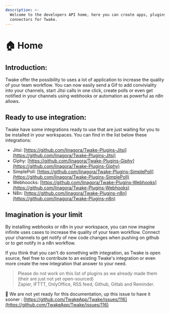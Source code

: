 ```yaml
---
description: >-
  Welcome to the developers API home, here you can create apps, plugins and
  connectors for Twake.
---
```


# 🏠 Home

## Introduction:

Twake offer the possibility to uses a lot of application to increase the quality of your team workflow. You can now easily send a Gif to add conviviality into your channels, start Jitsi calls in one click, create polls or even get notified in your channels using webhooks or automation as powerful as n8n allows.



## Ready to use integration:

Twake have some integrations ready to use that are just waiting for you to be installed in your workspaces. You can find in the list below these integrations:

* Jitsi: [https://github.com/linagora/Twake-Plugins-Jitsi](https://github.com/linagora/Twake-Plugins-Jitsi)
* Giphy: [https://github.com/linagora/Twake-Plugins-Giphy](https://github.com/linagora/Twake-Plugins-Giphy)
* SimplePoll: [https://github.com/linagora/Twake-Plugins-SimplePoll](https://github.com/linagora/Twake-Plugins-SimplePoll)
* Webhoocks: [https://github.com/linagora/Twake-Plugins-Webhooks](https://github.com/linagora/Twake-Plugins-Webhooks)
* N8n: [https://github.com/linagora/Twake-Plugins-n8n](https://github.com/linagora/Twake-Plugins-n8n)

## Imagination is your limit&#x20;

By installing webhooks or n8n in your workspace, you can now imagine infinite uses cases to increase the quality of your team workflow. Connect your channels to get notify of new code changes when pushing on github or to get notify in a n8n workflow.&#x20;

If you think that you can't do something with integration, as Twake is open source, feel free to contribute to an existing Twake's integration or even more create the new integration that answer to your need. &#x20;



> Please do not work on this list of plugins as we already made them (their are just not yet open-sourced)\
> Zapier, IFTTT, OnlyOffice, RSS feed, Github, Gitlab and Reminder.

🤗 We are not yet ready for this documentation, up this issue to have it sooner : [https://github.com/TwakeApp/Twake/issues/116](https://github.com/TwakeApp/Twake/issues/116)

